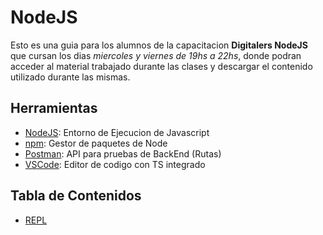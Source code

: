 # NodeJS 

Esto es una guia para los alumnos de la capacitacion __Digitalers NodeJS__ que cursan los dias _miercoles y viernes de 19hs a 22hs_, donde podran acceder al material trabajado durante las clases y descargar el contenido utilizado durante las mismas.

## Herramientas

* [NodeJS](https://nodejs.org): Entorno de Ejecucion de Javascript
* [npm](https://www.npmjs.com): Gestor de paquetes de Node
* [Postman](https://www.npmjs.com): API para pruebas de BackEnd (Rutas)
* [VSCode](https://code.visualstudio.com): Editor de codigo con TS integrado

## Tabla de Contenidos

* [REPL](./docs/repl.md)